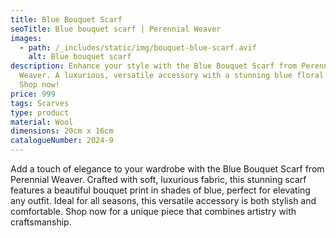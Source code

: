 ```yaml
---
title: Blue Bouquet Scarf
seoTitle: Blue bouquet scarf | Perennial Weaver
images:
  - path: /_includes/static/img/bouquet-blue-scarf.avif
    alt: Blue bouquet scarf
description: Enhance your style with the Blue Bouquet Scarf from Perennial
  Weaver. A luxurious, versatile accessory with a stunning blue floral design.
  Shop now!
price: 999
tags: Scarves
type: product
material: Wool
dimensions: 20cm x 16cm
catalogueNumber: 2024-9
---
```

Add a touch of elegance to your wardrobe with the Blue Bouquet Scarf from Perennial Weaver. Crafted with soft, luxurious fabric, this stunning scarf features a beautiful bouquet print in shades of blue, perfect for elevating any outfit. Ideal for all seasons, this versatile accessory is both stylish and comfortable. Shop now for a unique piece that combines artistry with craftsmanship.
